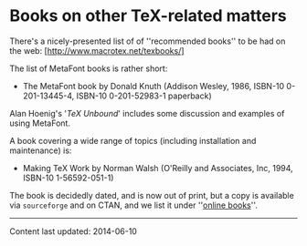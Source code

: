 # Books on other TeX-related matters




There's a nicely-presented list of of ''recommended books'' to be had
on the web: [http://www.macrotex.net/texbooks/]


The list of MetaFont books is rather short:


- The MetaFont book by Donald Knuth (Addison Wesley, 1986,
  ISBN-10 0-201-13445-4, ISBN-10 0-201-52983-1 paperback)


Alan Hoenig's '_TeX Unbound_' includes some discussion and
examples of using MetaFont.


A book covering a wide range of topics (including installation and
maintenance) is:


- Making TeX Work by Norman Walsh (O'Reilly and Associates,
  Inc, 1994, ISBN-10 1-56592-051-1)


The book is decidedly dated, and is now out of print, but a copy is
available via `sourceforge` and on CTAN, 
and we list it under ''[online books](FAQ-ol-books.md)''.



----
Content last updated: 2014-06-10

